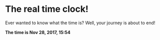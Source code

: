 # The real time clock!

Ever wanted to know what the time is? Well, your journey is about to end!

**The time is Nov 28, 2017, 15:54**